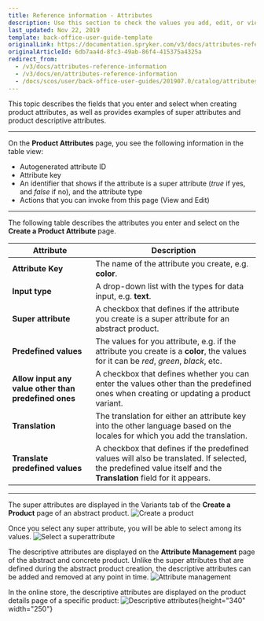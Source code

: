 ```yaml
---
title: Reference information - Attributes
description: Use this section to check the values you add, edit, or view when managing attributes in the Back Office.
last_updated: Nov 22, 2019
template: back-office-user-guide-template
originalLink: https://documentation.spryker.com/v3/docs/attributes-reference-information
originalArticleId: 6db7aa4d-8fc3-49ab-86f4-415375a4325a
redirect_from:
  - /v3/docs/attributes-reference-information
  - /v3/docs/en/attributes-reference-information
  - /docs/scos/user/back-office-user-guides/201907.0/catalog/attributes/references/attributes-reference-information.html
---
```


This topic describes the fields that you enter and select when creating product attributes, as well as provides examples of super attributes and product descriptive attributes.
***
On the **Product Attributes** page, you see the following information in the table view:
* Autogenerated attribute ID
* Attribute key
* An identifier that shows if the attribute is a super attribute (_true_ if yes, and _false_ if no), and the attribute type
* Actions that you can invoke from this page (View and Edit)
***
The following table describes the attributes you enter and select on the **Create a Product Attribute** page.

| Attribute |Description |
| --- | --- |
| **Attribute Key** | The name of the attribute you create, e.g. **color**. |
| **Input type** |A drop-down list with the types for data input, e.g. **text**. |
| **Super attribute** |A checkbox that defines if the attribute you create is a super attribute for an abstract product.  |
| **Predefined values** | The values for you attribute, e.g. if the attribute you create is a **color**, the values for it can be _red_, _green_, _black_, etc. |
| **Allow input any value other than predefined ones** | A checkbox that defines whether you can enter the values other than the predefined ones when creating or updating a product variant. |
| **Translation** | The translation for either an attribute key into the other language based on the locales for which you add the translation.|
| **Translate predefined values** | A checkbox that defines if the predefined values will also be translated. If selected, the predefined value itself and the **Translation** field for it appears. |
***
The super attributes are displayed in the Variants tab of the **Create a Product** page of an abstract product. 
![Create a product](https://spryker.s3.eu-central-1.amazonaws.com/docs/User+Guides/Back+Office+User+Guides/Products/Products/Attributes/Attributes:+Reference+Information/create-product.png) 

Once you select any super attribute, you will be able to select among its values.
![Select a superattribute](https://spryker.s3.eu-central-1.amazonaws.com/docs/User+Guides/Back+Office+User+Guides/Products/Products/Attributes/Attributes:+Reference+Information/select-superattribute.png) 

The descriptive attributes are displayed on the **Attribute Management** page of the abstract and concrete product. Unlike the super attributes that are defined during the abstract product creation, the descriptive attributes can be added and removed at any point in time.
![Attribute management](https://spryker.s3.eu-central-1.amazonaws.com/docs/User+Guides/Back+Office+User+Guides/Products/Products/Attributes/Attributes:+Reference+Information/attribute-management.png) 

In the online store, the descriptive attributes are displayed on the product details page of a specific product:
![Descriptive attributes](https://spryker.s3.eu-central-1.amazonaws.com/docs/User+Guides/Back+Office+User+Guides/Products/Products/Attributes/Attributes:+Reference+Information/descriptive-attributes.png){height="340" width="250"}
